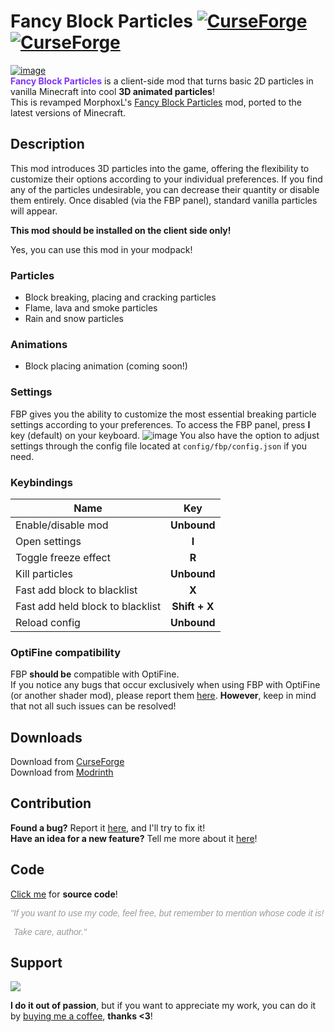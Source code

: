 # Fancy Block Particles [![CurseForge](http://cf.way2muchnoise.eu/full_937011_downloads.svg)](https://curseforge.com/minecraft/mc-mods/fbp-renewed) [![CurseForge](http://cf.way2muchnoise.eu/versions/For%20MC_937011_all.svg)](https://curseforge.com/minecraft/mc-mods/fbp-renewed)
[![image](https://i.imgur.com/1sFio8F.png)](https://curseforge.com/minecraft/mc-mods/fbp-renewed "You can download this mod here!")\
<span style=" color: #8131f9;"><strong>Fancy Block Particles</strong></span> is a client-side mod that turns basic 2D particles in vanilla Minecraft into cool <strong>3D animated particles</strong>!\
This is revamped MorphoxL's <a href="https://www.curseforge.com/minecraft/mc-mods/fancy-block-particles" target="_blank" rel="noopener noreferrer">Fancy Block Particles</a> mod, ported to the latest versions of Minecraft.

## Description

This mod introduces 3D particles into the game, offering the flexibility to customize their options according to your individual preferences. If you find any of the particles undesirable, you can decrease their quantity or disable them entirely. Once disabled (via the FBP panel), standard vanilla particles will appear.

**This mod should be installed on the client side only!**

Yes, you can use this mod in your modpack!

### Particles
 - Block breaking, placing and cracking particles
 - Flame, lava and smoke particles
 - Rain and snow particles

### Animations
 - Block placing animation (coming soon!)

### Settings
FBP gives you the ability to customize the most essential breaking particle settings according to your preferences. To access the FBP panel, press **I** key (default) on your keyboard.
![image](https://i.imgur.com/WAVm2gQ.png)
You also have the option to adjust settings through the config file located at `config/fbp/config.json` if you need.

### Keybindings
| Name                             |      Key      |
|----------------------------------|:-------------:|
| Enable/disable mod               |  **Unbound**  |
| Open settings                    |     **I**     |
| Toggle freeze effect             |     **R**     |
| Kill particles                   |  **Unbound**  |
| Fast add block to blacklist      |     **X**     |
| Fast add held block to blacklist | **Shift + X** |
| Reload config                    |  **Unbound**  |

### OptiFine compatibility
FBP **should be** compatible with OptiFine.
\
If you notice any bugs that occur exclusively when using FBP with OptiFine (or another shader mod), please report them [here](https://github.com/Hantonik/FancyBlockParticles/issues/new?labels=bug&amp;template=bug_report.yml "Enter all the necessary information!"). **However**, keep in mind that not all such issues can be resolved!

## Downloads

Download from [CurseForge](https://curseforge.com/minecraft/mc-mods/fbp-renewed "Then just click download ;)")\
Download from [Modrinth](https://modrinth.com/mod/fbp-renewed "Then just click download ;)")

## Contribution

**Found a bug?** Report it [here](https://github.com/Hantonik/FancyBlockParticles/issues/new?labels=bug&amp;template=bug_report.yml "Enter all the necessary information!"), and I'll try to fix it!\
**Have an idea for a new feature?** Tell me more about it [here](https://github.com/Hantonik/FancyBlockParticles/issues/new?labels=enhancement&amp;template=feature_request.yml "I'm open to suggestions!")!

## Code

[Click me](https://github.com/Hantonik/FancyBlockParticles "All the magic is here!") for **source code**!

<em><span style="font-family: 'comic sans ms', sans-serif; color: #999999">"If you want to use my code, feel free, but remember to mention whose code it is!</span></em>
<em><p style="padding-left: 5px;"><span style="font-family: 'comic sans ms', sans-serif; color: #999999">Take care, author."</span></p></em>

## Support
<a title="Thanks!" href="https://www.buymeacoffee.com/hantonik"><img src="https://img.buymeacoffee.com/button-api/?text=Buy me a coffee&amp;emoji=&amp;slug=hantonik&amp;button_colour=BD5FFF&amp;font_colour=ffffff&amp;font_family=Cookie&amp;outline_colour=000000&amp;coffee_colour=FFDD00" /></a>

**I do it out of passion**, but if you want to appreciate my work, you can do it by [buying me a coffee](https://www.buymeacoffee.com/hantonik "Here!"), **thanks <3**!

